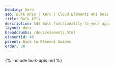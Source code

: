 ```yaml
---
heading: Xero
seo: Bulk APIs | Xero | Cloud Elements API Docs
title: Bulk APIs
description: Add Bulk functionality to your app.
layout: docs
breadcrumbs: /docs/elements.html
elementId: 40
parent: Back to Element Guides
order: 30
---
```


{% include bulk-apis.md %}
